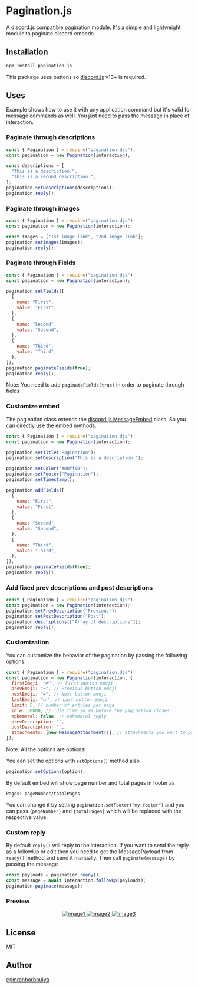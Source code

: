 # Pagination.js

A discord.js compatible pagination module.
It's a simple and lightweight module to paginate discord embeds

## Installation

```bash
npm install pagination.js
```

This package uses buttons so [discord.js](https://discord.js.org) v13+ is required.

## Uses

Example shows how to use it with any application command but it's valid for message commands as well. You just need to pass the message in place of interaction.

### Paginate through descriptions

```js
const { Pagination } = require("pagination.djs");
const pagination = new Pagination(interaction);

const descriptions = [
  "This is a description.",
  "This is a second description.",
];
pagination.setDescriptions(descriptions);
pagination.reply();
```

### Paginate through images

```js
const { Pagination } = require("pagination.djs");
const pagination = new Pagination(interaction);

const images = ["1st image link", "2nd image link"];
pagination.setImages(images);
pagination.reply();
```

### Paginate through Fields

```js
const { Pagination } = require("pagination.djs");
const pagination = new Pagination(interaction);

pagination.setFields([
  {
    name: "First",
    value: "First",
  },
  {
    name: "Second",
    value: "Second",
  },
  {
    name: "Third",
    value: "Third",
  },
]);
pagination.paginateFields(true);
pagination.reply();
```

Note: You need to add `paginateFields(true)` in order to paginate through fields

### Customize embed

The pagination class extends the [discord.js MessageEmbed](https://discord.js.org/#/docs/main/stable/class/MessageEmbed) class. So you can directly use the embed methods.

```js
const { Pagination } = require("pagination.djs");
const pagination = new Pagination(interaction);

pagination.setTitle("Pagination");
pagination.setDescription("This is a description.");

pagination.setColor("#00ff00");
pagination.setFooter("Pagination");
pagination.setTimestamp();

pagination.addFields([
  {
    name: "First",
    value: "First",
  },
  {
    name: "Second",
    value: "Second",
  },
  {
    name: "Third",
    value: "Third",
  },
]);
pagination.paginateFields(true);
pagination.reply();
```

### Add fixed prev descriptions and post descriptions

```js
const { Pagination } = require("pagination.djs");
const pagination = new Pagination(interaction);
pagination.setPrevDescription("Previous");
pagination.setPostDescription("Post");
pagination.descriptions(["Array of descriptions"]);
pagination.reply();
```

### Customization

You can customize the behavior of the pagination by passing the following options:

```js
const { Pagination } = require("pagination.djs");
const pagination = new Pagination(interaction, {
  firstEmoji: "⏮", // First button emoji
  prevEmoji: "⬅️", // Previous button emoji
  nextEmoji: "➡️", // Next button emoji
  lastEmoji: "⏭", // Last button emoji
  limit: 5, // number of entries per page
  idle: 30000, // idle time in ms before the pagination closes
  ephemeral: false, // ephemeral reply
  prevDescription: "",
  postDescription: "",
  attachments: [new MessageAttachment()], // attachments you want to pass with the embed
});
```

Note: All the options are optional

You can set the options with `setOptions()` method also

```js
pagination.setOptions(option);
```

By default embed will show page number and total pages in footer as

`Pages: pageNumber/totalPages`

You can change it by setting `pagination.setFooter("my footer")` and you can pass `{pageNumber}` and `{totalPages}` which will be replaced with the respective value.

### Custom reply

By default `reply()` will reply to the interaction. If you want to send the reply as a followUp or edit then you need to get the MessagePayload from `ready()` method and send it manually. Then call `paginate(message)` by passing the message

```js
const payloads = pagination.ready();
const message = await interaction.followUp(payloads);
pagination.paginate(message);
```

### Preview

<p align="center">
  <a href="#image1">
    <img alt="image1" id="image1" src="https://user-images.githubusercontent.com/74945038/146672128-dcd1251f-194b-48b6-9091-9dffb4a39399.png">
  </a>
  <a href="#image2">
    <img alt="image2" id="image2" src="https://user-images.githubusercontent.com/74945038/146672133-faf40f4b-5c0c-4988-8044-fbf174231fb6.png"> </a>
  <a href="#image3">
    <img alt="image3" id="image3" src="https://user-images.githubusercontent.com/74945038/146672134-69c492b4-0c25-4d06-b3a0-326c0b2ee743.png"> </a>
</P>

## License

MIT

## Author

[@imranbarbhuiya](https://github.com/imranbarbhuiya)
